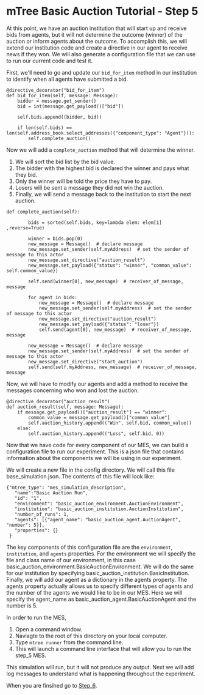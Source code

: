 # mTree Basic Auction Tutorial - Step 5

At this point, we have an auction institution that will start up and receive bids from agents, but it will not determine the outcome (winner) of the auction or inform agents about the outcome. To accomplish this, we will extend our institution code and create a directive in our agent to receive news if they won. We will also generate a configuration file that we can use to run our current code and test it.

First, we'll need to go and update our `bid_for_item` method in our institution to identify when all agents
have submitted a bid.

```
@directive_decorator("bid_for_item")
def bid_for_item(self, message: Message):
    bidder = message.get_sender()
    bid = int(message.get_payload()["bid"])
        
    self.bids.append((bidder, bid))

    if len(self.bids) == len(self.address_book.select_addresses({"component_type": "Agent"})):
        self.complete_auction()
```

Now we will add a `complete_auction` method that will determine the winner. 
1.  We will sort the bid list by the bid value.
2.  The bidder with the highest bid is declared the winner and pays what they bid.  
3.  Only the winner will be told the price they have to pay. 
4.  Losers will be sent a message they did not win the auction. 
5.  Finally, we will send a message back to the institution to start the next auction.

```
def complete_auction(self):
        
        bids = sorted(self.bids, key=lambda elem: elem[1] ,reverse=True)

        winner = bids.pop(0)
        new_message = Message()  # declare message
        new_message.set_sender(self.myAddress)  # set the sender of message to this actor
        new_message.set_directive("auction_result")
        new_message.set_payload({"status": "winner", "common_value": self.common_value})

        self.send(winner[0], new_message)  # receiver_of_message, message

        for agent in bids:
            new_message = Message()  # declare message
            new_message.set_sender(self.myAddress)  # set the sender of message to this actor
            new_message.set_directive("auction_result")
            new_message.set_payload({"status": "loser"})
            self.send(agent[0], new_message)  # receiver_of_message, message

        new_message = Message()  # declare message
        new_message.set_sender(self.myAddress)  # set the sender of message to this actor
        new_message.set_directive("start_auction")
        self.send(self.myAddress, new_message)  # receiver_of_message, message
```

Now, we will have to modify our agents and add a method to receive the messages concerning who won and lost
the auction.

```
@directive_decorator("auction_result")
def auction_result(self, message: Message):
    if message.get_payload()["auction_result"] == "winner":
        common_value = message.get_payload()["common_value"]
        self.auction_history.append(("Win", self.bid, common_value))
    else:
        self.auction_history.append(("Loss", self.bid, 0))
```


Now that we have code for every component of our MES, we can build a configuration file to run our experiment. This is a json file that contains information about the components we will be using in our experiment.

We will create a new file in the config directory. We will call this file base_simulation.json. The contents of this file will look like:

```
{"mtree_type": "mes_simulation_description",
   "name":"Basic Auction Run",
   "id": "1",
   "environment": "basic_auction_environment.AuctionEnvironment",
   "institution": "basic_auction_institution.AuctionInstitution",
   "number_of_runs": 1,
   "agents": [{"agent_name": "basic_auction_agent.AuctionAgent", "number": 5}],
   "properties": {}
 }
```

<!---
TODO: Not sure where basic_auction comes from or why it is needed.  File is in MES

TODO: names below are inconsistent with names in code.  I think below is correct?
--->

The key components of this configuration file are the `environment`, `institution`, and `agents` properties. For the environment we will specify the file and class name of our environment, in this case basic_auction_environment.BasicAuctionEnvironment. We will do the same for our institution by specifying basic_auction_institution.BasicInstitution. Finally, we will add our agent as a dictionary in the agents property. The agents property actually allows us to specify different types of agents and the number of the agents we would like to be in our MES. Here we will specify the agent_name as basic_auction_agent.BasicAuctionAgent and the number is 5.

In order to run the MES,
1. Open a command window.
2. Naviagte to the root of this directory on your local computer.
3. Type `mtree runner` from the command line.  
4. This will launch a command line interface that will allow you to run the step_5 MES.

This simulation will run, but it will not produce any output.  Next we will add log messages to understand 
what is happening throughout the experiment.

When you are finsihed go to [Step_6](../step_6).


            
            
        

